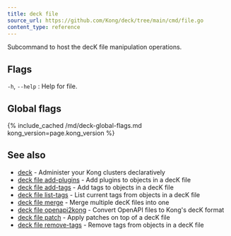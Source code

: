```yaml
---
title: deck file
source_url: https://github.com/Kong/deck/tree/main/cmd/file.go
content_type: reference
---
```


Subcommand to host the decK file manipulation operations.

## Flags

`-h`, `--help`
:  Help for file.

## Global flags

{% include_cached /md/deck-global-flags.md kong_version=page.kong_version %}

## See also

* [deck](/deck/{{page.kong_version}}/reference/deck)	 - Administer your Kong clusters declaratively
* [deck file add-plugins](/deck/{{page.kong_version}}/reference/deck_file_add-plugins)	 - Add plugins to objects in a decK file
* [deck file add-tags](/deck/{{page.kong_version}}/reference/deck_file_add-tags)	 - Add tags to objects in a decK file
* [deck file list-tags](/deck/{{page.kong_version}}/reference/deck_file_list-tags)	 - List current tags from objects in a decK file
* [deck file merge](/deck/{{page.kong_version}}/reference/deck_file_merge)	 - Merge multiple decK files into one
* [deck file openapi2kong](/deck/{{page.kong_version}}/reference/deck_file_openapi2kong)	 - Convert OpenAPI files to Kong's decK format
* [deck file patch](/deck/{{page.kong_version}}/reference/deck_file_patch)	 - Apply patches on top of a decK file
* [deck file remove-tags](/deck/{{page.kong_version}}/reference/deck_file_remove-tags)	 - Remove tags from objects in a decK file

